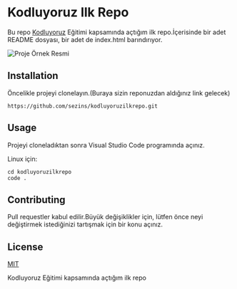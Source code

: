 # Kodluyoruz Ilk Repo

Bu repo [Kodluyoruz](kodluyoruz.org) Eğitimi kapsamında açtığım ilk repo.İçerisinde bir adet README dosyası, bir adet de index.html barındırıyor.

![Proje Örnek Resmi](/img/imageödev.png)


## Installation

Öncelikle projeyi clonelayın.(Buraya sizin reponuzdan aldığınız link gelecek)

````
https://github.com/sezins/kodluyoruzilkrepo.git
````

## Usage

Projeyi cloneladıktan sonra Visual Studio Code programında açınız.

Linux için:

````
cd kodluyoruzilkrepo
code .
````

## Contributing

Pull requestler kabul edilir.Büyük değişiklikler için, lütfen önce neyi değiştirmek istediğinizi tartışmak için bir konu açınız.

## License

[MIT](https://choosealicense.com/licenses/mit/)


Kodluyoruz Eğitimi kapsamında açtığım ilk repo
